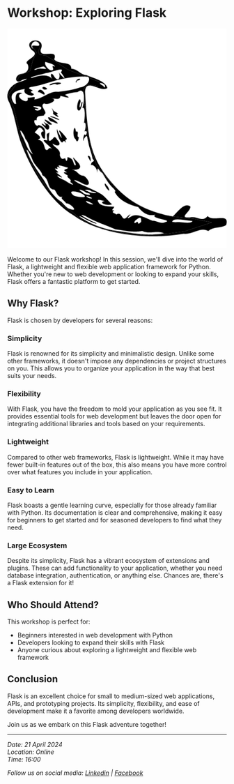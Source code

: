 # Workshop: Exploring Flask

![Flask Logo](https://github.com/medhedimaaroufi/Flask/blob/main/flask.png)

Welcome to our Flask workshop! In this session, we'll dive into the world of Flask, a lightweight and flexible web application framework for Python. Whether you're new to web development or looking to expand your skills, Flask offers a fantastic platform to get started.

## Why Flask?

Flask is chosen by developers for several reasons:

### Simplicity
Flask is renowned for its simplicity and minimalistic design. Unlike some other frameworks, it doesn't impose any dependencies or project structures on you. This allows you to organize your application in the way that best suits your needs.

### Flexibility
With Flask, you have the freedom to mold your application as you see fit. It provides essential tools for web development but leaves the door open for integrating additional libraries and tools based on your requirements.

### Lightweight
Compared to other web frameworks, Flask is lightweight. While it may have fewer built-in features out of the box, this also means you have more control over what features you include in your application.

### Easy to Learn
Flask boasts a gentle learning curve, especially for those already familiar with Python. Its documentation is clear and comprehensive, making it easy for beginners to get started and for seasoned developers to find what they need.

### Large Ecosystem
Despite its simplicity, Flask has a vibrant ecosystem of extensions and plugins. These can add functionality to your application, whether you need database integration, authentication, or anything else. Chances are, there's a Flask extension for it!

## Who Should Attend?

This workshop is perfect for:

- Beginners interested in web development with Python
- Developers looking to expand their skills with Flask
- Anyone curious about exploring a lightweight and flexible web framework

## Conclusion

Flask is an excellent choice for small to medium-sized web applications, APIs, and prototyping projects. Its simplicity, flexibility, and ease of development make it a favorite among developers worldwide.

Join us as we embark on this Flask adventure together!

---

*Date: 21 April 2024*  
*Location: Online*  
*Time: 16:00*

*Follow us on social media: [Linkedin](https://www.linkedin.com/in/ensitgeeksclub/) | [Facebook](https://www.facebook.com/ENSIT.GEEKS.CLUB)*